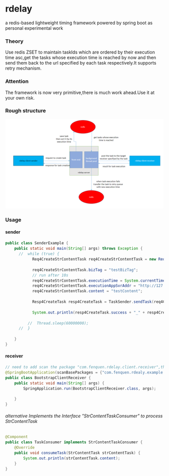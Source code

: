 # rdelay
a redis-based lightweight timing framework powered by spring boot as personal experimental work

### Theory
Use redis ZSET to maintain taskIds which are ordered by their execution time asc,get the tasks whose execution time is 
reached by now and then send them back to the url specified by each task respectively.It supports retry mechanism.


### Attention
The framework is now very primitive,there is much work ahead.Use it at your own risk.


### Rough structure
![Rough structure](./assets/rdealy.png)


### Usage

#### sender
```java
public class SenderExample {
    public static void main(String[] args) throws Exception {
      //  while (true) {
            Req4CreateStrContentTask req4CreateStrContentTask = new Req4CreateStrContentTask();

            req4CreateStrContentTask.bizTag = "testBizTag";
            // run after 10s
            req4CreateStrContentTask.executionTime = System.currentTimeMillis() + 2000;
            req4CreateStrContentTask.executionAppSvrAddr = "http://127.0.0.1:8080";
            req4CreateStrContentTask.content = "testContent";

            Resp4CreateTask resp4CreateTask = TaskSender.sendTask(req4CreateStrContentTask);

            System.out.println(resp4CreateTask.success + "_" + resp4CreateTask.errMsg);

          //  Thread.sleep(60000000);
      //  }

    }
}
```

#### receiver
```java
// need to add scan the package "com.fenquen.rdelay.client.receiver",the server is listening 127.0.0.1:8080
@SpringBootApplication(scanBasePackages = {"com.fenquen.rdealy.example.client.receiver", "com.fenquen.rdelay.client.receiver"})
public class BootstrapClientReceiver {
    public static void main(String[] args) {
        SpringApplication.run(BootstrapClientReceiver.class, args);

    }
}
```
###### alternative Implements the Interface "StrContentTaskConsumer" to process StrContentTask
```java
@Component
public class TaskConsumer implements StrContentTaskConsumer {
    @Override
    public void consumeTask(StrContentTask strContentTask) {
        System.out.println(strContentTask.content);
    }
}
```